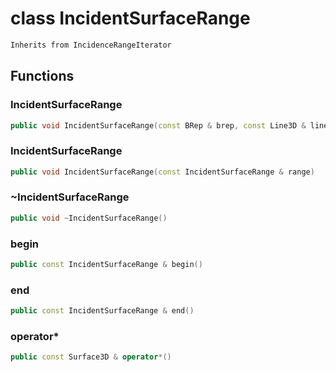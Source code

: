 # class IncidentSurfaceRange


```cpp
Inherits from IncidenceRangeIterator
```



## Functions

### IncidentSurfaceRange

```cpp
public void IncidentSurfaceRange(const BRep & brep, const Line3D & line)
```


### IncidentSurfaceRange

```cpp
public void IncidentSurfaceRange(const IncidentSurfaceRange & range)
```


### ~IncidentSurfaceRange

```cpp
public void ~IncidentSurfaceRange()
```


### begin

```cpp
public const IncidentSurfaceRange & begin()
```


### end

```cpp
public const IncidentSurfaceRange & end()
```


### operator*

```cpp
public const Surface3D & operator*()
```




